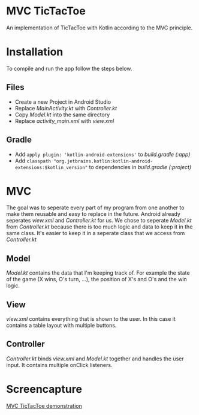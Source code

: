 # MVC TicTacToe
An implementation of TicTacToe with Kotlin according to the MVC principle.
# Installation
To compile and run the app follow the steps below.
## Files
- Create a new Project in Android Studio
- Replace *MainActivity.kt* with *Controller.kt*
- Copy *Model.kt* into the same directory
- Replace *activity_main.xml* with *view.xml*
## Gradle
- Add `apply plugin: 'kotlin-android-extensions'` to *build.gradle (:app)*
- Add `classpath "org.jetbrains.kotlin:kotlin-android-extensions:$kotlin_version"` to dependencies in *build.gradle (:project)*
# MVC
The goal was to seperate every part of my program from one another to make them reusable and easy to replace in the future.
Android already seperates *view.xml* and *Controller.kt* for us. We chose to seperate *Model.kt* from *Controller.kt* because there is too much logic and data to keep it in the same class. It's easier to keep it in a seperate class that we access from *Controller.kt*
## Model
*Model.kt* contains the data that I'm keeping track of. For example the state of the game (X wins, O's turn, ...), the position of X's and O's and the win logic.
## View
*view.xml* contains everything that is shown to the user. In this case it contains a table layout with multiple buttons.
## Controller
*Controller.kt* binds *view.xml* and *Model.kt* together and handles the user input. It contains multiple onClick listeners.
# Screencapture
[MVC TicTacToe demonstration](https://drive.google.com/file/d/1KJ_IW1plwyqtnexsoL8CtJUzTBGQLuvM/view?usp=sharing)


